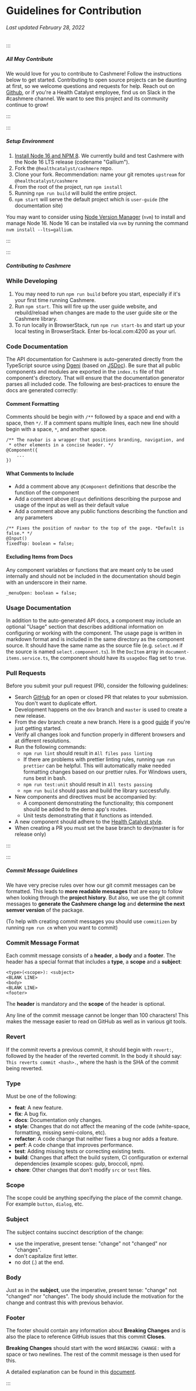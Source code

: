 # Guidelines for Contribution

###### Last updated February 28, 2022

:::

##### All May Contribute

We would love for you to contribute to Cashmere! Follow the instructions below to get started. Contributing to open source projects can be daunting at first, so we welcome questions and requests for help. Reach out on [Github](https://github.com/HealthCatalyst/Fabric.Cashmere), or if you're a Health Catalyst employee, find us on Slack in the #cashmere channel. We want to see this project and its community continue to grow!

:::

:::

##### Setup Environment

1.  [Install Node 16 and NPM 8](https://nodejs.org/en/blog/release/v16.19.1/). We currently build and test Cashmere with the Node 16 LTS release (codename "Gallium").
2.  Fork the `@healthcatalyst/cashmere` repo.
3.  Clone your fork. Recommendation: name your git remotes `upstream` for `@healthcatalyst/cashmere`
4.  From the root of the project, run `npm install`
5.  Running `npm run build` will build the entire project.
6.  `npm start` will serve the default project which is `user-guide` (the documentation site)

You may want to consider using [Node Version Manager](https://github.com/nvm-sh/nvm) (`nvm`) to install and manage Node 16. Node 16 can be installed via `nvm` by running the command `nvm install --lts=gallium`.

:::

:::

##### Contributing to Cashmere

### While Developing

1.  You may need to run `npm run build` before you start, especially if it's your first time running Cashmere.
2.  Run `npm start`. This will fire up the user guide website, and rebuild/reload when changes are made to the user guide site or the Cashmere library.
3.  To run locally in BrowserStack, run `npm run start-bs` and start up your local testing in BrowserStack. Enter bs-local.com:4200 as your url.

### Code Documentation

The API documentation for Cashmere is auto-generated directly from the TypeScript source using [Dgeni](https://github.com/angular/dgeni) (based on [JSDoc](https://jsdoc.app/)). Be sure that all public components and modules are exported in the `index.ts` file of that component's directory. That will ensure that the documentation generator parses all included code. The following are best-practices to ensure the docs are generated correctly:

#### Comment Formatting

Comments should be begin with `/**` followed by a space and end with a space, then `*/`. If a comment spans multiple lines, each new line should begin with a space, `*`, and another space.

```
/** The navbar is a wrapper that positions branding, navigation, and
 * other elements in a concise header. */
@Component({
    ...
})
```

#### What Comments to Include

-   Add a comment above any `@Component` definitions that describe the function of the component
-   Add a comment above `@Input` definitions describing the purpose and usage of the input as well as their default value
-   Add a comment above any public functions describing the function and any parameters

```
/** Fixes the position of navbar to the top of the page. *Default is false.* */
@Input()
fixedTop: boolean = false;
```

#### Excluding Items from Docs

Any component variables or functions that are meant only to be used internally and should not be included in the documentation should begin with an underscore in their name.

```
_menuOpen: boolean = false;
```

### Usage Documentation

In addition to the auto-generated API docs, a component may include an optional "Usage" section that describes additional information on configuring or working with the component. The usage page is written in markdown format and is included in the same directory as the component source. It should have the same name as the source file (e.g. `select.md` if the source is named `select.component.ts`). In the `DocItem` array in `document-items.service.ts`, the component should have its `usageDoc` flag set to `true`.

### Pull Requests

Before you submit your pull request (PR), consider the following guidelines:

-   Search [GitHub](https://github.com/HealthCatalyst/Fabric.Cashmere/pulls) for an open or closed PR that relates to your submission. You don't want to duplicate effort.
-   Development happens on the `dev` branch and `master` is used to create a new release.
-   From the dev branch create a new branch. Here is a good [guide](https://gist.github.com/Chaser324/ce0505fbed06b947d962) if you're just getting started.
-   Verify all changes look and function properly in different browsers and at different resolutions.
-   Run the following commands:
    -   `npm run lint` should result in `All files pass linting`
    -   If there are problems with prettier linting rules, running `npm run prettier` can be helpful. This will automatically make needed formatting changes based on our prettier rules. For Windows users, runs best in bash.
    -   `npm run test:unit` should result in `All tests passing`
    -   `npm run build` should pass and build the library successfully.
-   New components and directives must be accompanied by:
    -   A component demonstrating the functionality; this component should be added to the demo app's routes.
    -   Unit tests demonstrating that it functions as intended.
-   A new component should adhere to the [Health Catalyst style](http://cashmere.healthcatalyst.net).
-   When creating a PR you must set the base branch to dev(master is for release only)

:::

:::

##### Commit Message Guidelines

We have very precise rules over how our git commit messages can be formatted. This leads to **more
readable messages** that are easy to follow when looking through the **project history**. But also,
we use the git commit messages to **generate the Cashmere change log** and **determine the next semver
version** of the package.

(To help with creating commit messages you should use `commitizen` by running `npm run cm` when you want to commit)

### Commit Message Format

Each commit message consists of a **header**, a **body** and a **footer**. The header has a special
format that includes a **type**, a **scope** and a **subject**:

```
<type>(<scope>): <subject>
<BLANK LINE>
<body>
<BLANK LINE>
<footer>
```

The **header** is mandatory and the **scope** of the header is optional.

Any line of the commit message cannot be longer than 100 characters! This makes the message easier
to read on GitHub as well as in various git tools.

### Revert

If the commit reverts a previous commit, it should begin with `revert:`, followed by the header of
the reverted commit. In the body it should say: `This reverts commit <hash>.`, where the hash is
the SHA of the commit being reverted.

### Type

Must be one of the following:

-   **feat**: A new feature.
-   **fix**: A bug fix.
-   **docs**: Documentation only changes.
-   **style**: Changes that do not affect the meaning of the code (white-space, formatting, missing semi-colons, etc).
-   **refactor**: A code change that neither fixes a bug nor adds a feature.
-   **perf**: A code change that improves performance.
-   **test**: Adding missing tests or correcting existing tests.
-   **build**: Changes that affect the build system, CI configuration or external dependencies
    (example scopes: gulp, broccoli, npm).
-   **chore**: Other changes that don't modify `src` or `test` files.

### Scope

The scope could be anything specifying the place of the commit change. For example
`button`, `dialog`, etc.

### Subject

The subject contains succinct description of the change:

-   use the imperative, present tense: "change" not "changed" nor "changes".
-   don't capitalize first letter.
-   no dot (.) at the end.

### Body

Just as in the **subject**, use the imperative, present tense: "change" not "changed" nor "changes".
The body should include the motivation for the change and contrast this with previous behavior.

### Footer

The footer should contain any information about **Breaking Changes** and is also the place to
reference GitHub issues that this commit **Closes**.

**Breaking Changes** should start with the word `BREAKING CHANGE:` with a space or two newlines.
The rest of the commit message is then used for this.

A detailed explanation can be found in this [document](https://github.com/angular/angular.js/blob/master/DEVELOPERS.md#-git-commit-guidelines).

:::
